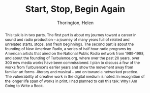 --- 
  title: "Start, Stop, Begin Again" 
  abstract: "This talk is in two parts. The first part is about my journey toward a career in sound and radio production – a journey of many years full of related and unrelated starts, stops, and fresh beginnings. The second part is about the founding of New American Radio, a series of half hour radio programs by American artists that aired on the National Public Radio network from 1989-1998, and about the founding of Turbulence.org, where over the past 20 years, over 300 new media works have been commissioned. I plan to discuss a few of the works from Turbulence's earlier years and show the movement away from familiar art forms -literary and musical – and on toward a networked practice. The vulnerability of creative work in the digital medium is noted. In recognition of the longer life span of works in print, I had planned to call this talk: Why I Am Going to Write a Book." 
  address: "Atlanta, Georgia" 
  author: "Thorington, Helen" 
  booktitle: "Proceedings of the International Web Audio Conference" 
  editor: "Freeman, Jason and Lerch, Alexander and Paradis, Matthew" 
  month: "Proceedings of the International Web Audio Conference"
  pages: "2016" 
  publisher: "Georgia Tech" 
  series: "WAC '16"
  type: "Keynote"  
  year: "2016" 
  id: "2016_EA_KN1" 
  tags: year2016 
  pdflink: /_data/papers/pdf/2016/2016_KN1.pdf
  ISSN: Can't find it!
---
